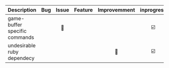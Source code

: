 
| Description                 | Bug               | Issue           | Feature         | Improvemment    | inprogress              | Resolved        |
|-----------------------------|:-----------------:|:---------------:|:---------------:|:---------------:|:-----------------------:|:---------------:|
| game-buffer specific commands  |                   | :radio_button:  |                 |                 |:ballot_box_with_check:  |                 |
| undesirable ruby dependecy  |                   |                 |                 |:radio_button:   |:ballot_box_with_check:  |                 |
